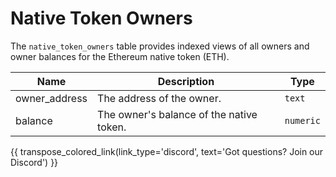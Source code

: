 # Native Token Owners

The `native_token_owners` table provides indexed views of all owners and owner balances for the Ethereum native token (ETH).

| Name                | Description                                                                 | Type        |
| --------- | --------- | --------------------------------------------------------------------------- |
| owner_address | The address of the owner. | `text` |
| balance | The owner's balance of the native token. | `numeric` |

{{ transpose_colored_link(link_type='discord', text='Got questions?  Join our Discord') }}
